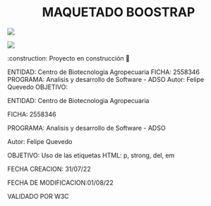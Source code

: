 <h1 align="center">MAQUETADO BOOSTRAP</h1>
 <p align="left">
   <img src="https://img.shields.io/badge/STATUS-EN%20DESAROLLO-green">
   </p>
   <p>
   <img src="https://img.shields.io/badge/CONTENIDO-BOOSTRAP-BLUE">
   </p>
   :construction: Proyecto en construcción 🚧
<P>ENTIDAD: Centro de Biotecnologia Agropecuaria FICHA: 2558346 PROGRAMA: Analisis y desarrollo de Software - ADSO Autor: Felipe Quevedo OBJETIVO:</p>
 <p>ENTIDAD: Centro de Biotecnologia Agropecuaria</p>
  <p>FICHA: 2558346</p>
  <p>PROGRAMA: Analisis y desarrollo de Software - ADSO</p>
 <p> Autor: Felipe Quevedo</p>
 <p> OBJETIVO: Uso de las etiquetas HTML: p, strong, del, em</p>
  <p>FECHA CREACION: 31/07/22</p>
 <p> FECHA DE MODIFICACION:01/08/22</p>
 <p> VALIDADO POR W3C</p>
